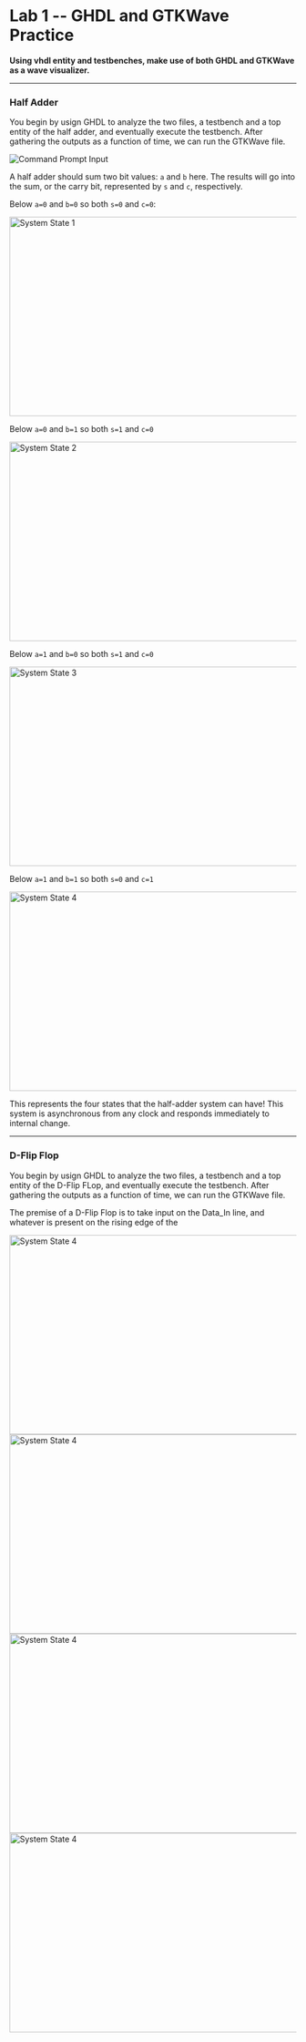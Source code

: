 # Lab 1 -- GHDL and GTKWave Practice
**Using vhdl entity and testbenches, make use of both GHDL and GTKWave as a wave visualizer.**

<hr>

### Half Adder
You begin by usign GHDL to analyze the two files, a testbench and a top entity of the half adder, and eventually execute the testbench.
After gathering the outputs as a function of time, we can run the GTKWave file.

![Command Prompt Input](Figures/Half_Adder_Setup.png)

A half adder should sum two bit values: `a` and `b` here.
The results will go into the sum, or the carry bit, represented by `s` and `c`, respectively.


Below `a=0` and `b=0` so both `s=0` and `c=0`:

<img src="Figures/HA_GTKWave_1.png" alt="System State 1" width="700" height="350"/>

Below `a=0` and `b=1` so both `s=1` and `c=0`

<img src="Figures/HA_GTKWave_2.png" alt="System State 2" width="700" height="350"/>

Below `a=1` and `b=0` so both `s=1` and `c=0`

<img src="Figures/HA_GTKWave_3.png" alt="System State 3" width="700" height="350"/>

Below `a=1` and `b=1` so both `s=0` and `c=1`

<img src="Figures/HA_GTKWave_4.png" alt="System State 4" width="700" height="350"/>

This represents the four states that the half-adder system can have!
This system is asynchronous from any clock and responds immediately to internal change.

<hr>

### D-Flip Flop
You begin by usign GHDL to analyze the two files, a testbench and a top entity of the D-Flip FLop, and eventually execute the testbench.
After gathering the outputs as a function of time, we can run the GTKWave file.

The premise of a D-Flip Flop is to take input on the Data_In line, and whatever is present on the rising edge of the 

<img src="Figures/HA_GTKWave_4.png" alt="System State 4" width="700" height="350"/>
<img src="Figures/HA_GTKWave_4.png" alt="System State 4" width="700" height="350"/>
<img src="Figures/HA_GTKWave_4.png" alt="System State 4" width="700" height="350"/>
<img src="Figures/HA_GTKWave_4.png" alt="System State 4" width="700" height="350"/>

